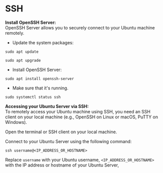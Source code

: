 # SSH
**Install OpenSSH Server:**  
OpenSSH Server allows you to securely connect to your Ubuntu machine remotely.

*   Update the system packages:

```text-x-csrc
sudo apt update
```

```text-x-csrc
sudo apt upgrade 
```

*   Install OpenSSH Server:

```text-x-csrc
sudo apt install openssh-server
```

*   Make sure that it's running.

```text-x-csrc
sudo systemctl status ssh
```

**Accessing your Ubuntu Server via SSH:**  
To remotely access your Ubuntu machine using SSH, you need an SSH client on your local machine (e.g., OpenSSH on Linux or macOS, PuTTY on Windows).

Open the terminal or SSH client on your local machine.

Connect to your Ubuntu Server using the following command:

```text-plain
ssh username@<IP_ADDRESS_OR_HOSTNAME>
```

Replace `username` with your Ubuntu username, `<IP_ADDRESS_OR_HOSTNAME>` with the IP address or hostname of your Ubuntu Server,